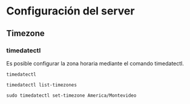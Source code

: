 # Configuración del server

## Timezone

### timedatectl

Es posible configurar la zona horaria mediante el comando timedatectl.

`timedatectl`

`timedatectl list-timezones`

`sudo timedatectl set-timezone America/Montevideo`
